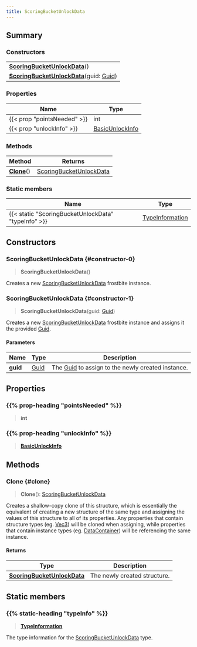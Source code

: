 ```yaml
---
title: ScoringBucketUnlockData
---
```


## Summary

### Constructors

|  |
| --- |
| **[ScoringBucketUnlockData](#constructor-0)**() |
| **[ScoringBucketUnlockData](#constructor-1)**(guid: [Guid](/vext/ref/shared/type/guid)) |

### Properties

| Name | Type |
| ---- | ---- |
| {{< prop "pointsNeeded" >}} | int |
| {{< prop "unlockInfo" >}} | [BasicUnlockInfo](/vext/ref/fb/basicunlockinfo) |

### Methods

| Method | Returns |
| ------ | ------- |
| **[Clone](#clone)**() | [ScoringBucketUnlockData](/vext/ref/fb/scoringbucketunlockdata) |

### Static members

| Name | Type |
| ---- | ---- |
| {{< static "ScoringBucketUnlockData" "typeInfo" >}} | [TypeInformation](/vext/ref/shared/type/typeinformation) |

## Constructors

### ScoringBucketUnlockData {#constructor-0}

> **ScoringBucketUnlockData**()

Creates a new [ScoringBucketUnlockData](/vext/ref/fb/scoringbucketunlockdata) frostbite instance.

### ScoringBucketUnlockData {#constructor-1}

> **ScoringBucketUnlockData**(guid: [Guid](/vext/ref/shared/type/guid))

Creates a new [ScoringBucketUnlockData](/vext/ref/fb/scoringbucketunlockdata) frostbite instance and assigns it the provided [Guid](/vext/ref/shared/type/guid).

#### Parameters

| Name | Type | Description |
| ---- | ---- | ----------- |
| **guid** | [Guid](/vext/ref/shared/type/guid) | The [Guid](/vext/ref/shared/type/guid) to assign to the newly created instance. |

## Properties

### {{% prop-heading "pointsNeeded" %}}

> **int**

### {{% prop-heading "unlockInfo" %}}

> **[BasicUnlockInfo](/vext/ref/fb/basicunlockinfo)**

## Methods

### Clone {#clone}

> **Clone**(): [ScoringBucketUnlockData](/vext/ref/fb/scoringbucketunlockdata)

Creates a shallow-copy clone of this structure, which is essentially the equivalent of creating a new structure of the same type and assigning the values of this structure to all of its properties. Any properties that contain structure types (eg. [Vec3](/vext/ref/shared/type/vec3)) will be cloned when assigning, while properties that contain instance types (eg. [DataContainer](/vext/ref/shared/type/datacontainer)) will be referencing the same instance.

#### Returns

| Type | Description |
| ---- | ----------- |
| **[ScoringBucketUnlockData](/vext/ref/fb/scoringbucketunlockdata)** | The newly created structure. |

## Static members

### {{% static-heading "typeInfo" %}}

> **[TypeInformation](/vext/ref/shared/type/typeinformation)**

The type information for the [ScoringBucketUnlockData](/vext/ref/fb/scoringbucketunlockdata) type.

